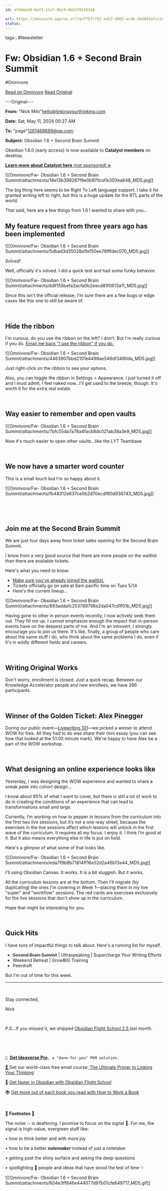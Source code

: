 ```yaml
---
id: e7debe50-0ef3-11ef-95c9-8b52f8156338

url: https://omnivore.app/no_url?q=f7bfcf02-eeb7-4002-ac4b-da5845afcc1c
status:
---
```



tags::  #Newsletter 

# Fw: Obsidian 1.6 + Second Brain Summit
#Omnivore

[Read on Omnivore](https://omnivore.app/me/fw-obsidian-1-6-second-brain-summit-18f639462f1)
[Read Original](https://omnivore.app/no_url?q=f7bfcf02-eeb7-4002-ac4b-da5845afcc1c)

\---Original---

**From:** "Nick Milo"<hello@linkingyourthinking.com>

**Date:** Sat, May 11, 2024 00:27 AM

**To:** "page"<1261468689@qq.com>;

**Subject:** Obsidian 1.6 + Second Brain Summit

  
Obsidian 1.6.0 (early access) is now available to **Catalyst members** on desktop. 

**​**[**Learn more about Catalyst here** (not sponsored) **»**](https://click.convertkit-mail2.com/o8ug22l3e6iqhkvmql8bvhp6eorrrho/qvh8h7hrewxg65bl/aHR0cHM6Ly9vYnNpZGlhbi5tZC9wcmljaW5n)**​**

![[Omnivore/Fw- Obsidian 1.6 + Second Brain Summit/attachments/18e13b399287f6e0b970cd1e303ea648_MD5.jpg]]

The big thing here seems to be Right To Left language support. I take it for granted writing left to right, but this is a huge update for the RTL parts of the world. 

That said, here are a few things from 1.6 I wanted to share with you...

## My feature request from three years ago has been implemented

![[Omnivore/Fw- Obsidian 1.6 + Second Brain Summit/attachments/5dbad3d35028a1fe150ee76fffdec070_MD5.jpg]]

_Solved!_

Well, officially it's solved. I did a quick test and had some funky behavior. 

![[Omnivore/Fw- Obsidian 1.6 + Second Brain Summit/attachments/b8f155befa2acfa0b2eecd81f0613a11_MD5.jpg]]

Since this isn't the official release, I'm sure there are a few bugs or edge cases like this one to still be aware of.

​

## Hide the ribbon

I'm curious, do you use the ribbon on the left? I don't. But I'm really curious if you do. [Email me back "I use the ribbon" if you do.](https://click.convertkit-mail2.com/o8ug22l3e6iqhkvmql8bvhp6eorrrho/g3hnh5h3g9v7z8hr/bWFpbHRvOmhlbGxvQGxpbmtpbmd5b3VydGhpbmtpbmcuY29t) 

![[Omnivore/Fw- Obsidian 1.6 + Second Brain Summit/attachments/4463907bbd2101e4498ae546df3490da_MD5.jpg]]

Just right-click on the ribbon to see your options.

Also, you can toggle the ribbon in Settings > Appearance. I just turned it off and I must admit, I feel naked now...I'll get used to the breeze, though. It's worth it for the extra real estate. 

​

## Way easier to remember and open vaults

![[Omnivore/Fw- Obsidian 1.6 + Second Brain Summit/attachments/7bfc55da7a78a4facb8dc021ab38a3e9_MD5.jpg]]

Now it's much easier to open other vaults...like the LYT Teambase

​

## We now have a smarter word counter

This is a small touch but I'm so happy about it.

![[Omnivore/Fw- Obsidian 1.6 + Second Brain Summit/attachments/fb48312e637ce0b2d70ecdf80d938743_MD5.jpg]]

​

​

## Join me at the Second Brain Summit

We are just four days away from ticket sales opening for the Second Brain Summit. 

I know from a very good source that there are more people on the waitlist than there are available tickets. 

Here's what you need to know:

* ​[Make sure you've already joined the waitlist.](https://click.convertkit-mail2.com/o8ug22l3e6iqhkvmql8bvhp6eorrrho/9qhzhnhp4w7k2os9/aHR0cHM6Ly93d3cuYnVpbGRpbmdhc2Vjb25kYnJhaW4uY29tL3N1bW1pdA==)​
* Tickets officially go on sale at 6am pacific time on Tues 5/14
* Here's the current lineup...

![[Omnivore/Fw- Obsidian 1.6 + Second Brain Summit/attachments/893adda1c253789798a2da047cd1f01b_MD5.jpg]]

Having gone to other in person events recently, I now actively seek them out. They fill me up. I cannot emphasize enough the impact that in-person events have on the deepest parts of me. And I'm an introvert. I strongly encourage you to join us there. It's like, finally, a group of people who care about the same stuff I do, who think about the same problems I do, even if it's in wildly different fields and careers. 

​

## Writing Original Works

Don't worry, enrollment is closed. Just a quick recap. Between our Knowledge Accelerator people and new enrollees, we have 286 participants.

​

## Winner of the Golden Ticket: Alex Pinegger 

During our public event—[Livewriting 101](https://click.convertkit-mail2.com/o8ug22l3e6iqhkvmql8bvhp6eorrrho/3ohphkh7xmw6dpbr/aHR0cHM6Ly93d3cubGlua2luZ3lvdXJ0aGlua2luZy5jb20vcmF3LXJlY29yZGluZ3MvbGl2ZXdyaXRpbmctMTAx)—we picked a winner to attend WOW for free. All they had to do was share their mini essay (you can see how that looked at the 51:00 minute mark). We're happy to have Alex be a part of the WOW workshop.

​

## What designing an online experience looks like

Yesterday, I was designing the WOW experience and wanted to share a sneak peek into cohort design...

I know about 95% of what I want to cover, but there is still a lot of work to do in creating the conditions of an experience that can lead to transformations small and large. 

Currently, I’m working on how to pepper in lessons from the curriculum into the first two live sessions, but it’s not a one-way street, because the exercises in the live sessions affect which lessons will unlock in the first wave of the curriculum. It requires all my focus. I enjoy it. I think I’m good at it. But it also means everything else in life is put on hold. 

Here's a glimpse of what some of that looks like.

![[Omnivore/Fw- Obsidian 1.6 + Second Brain Summit/attachments/eda7f9b8b71814ff16e52d2a46b13e44_MD5.jpg]]

I'll using Obsidian Canvas. It works. It is a bit sluggish. But it works.

All the curriculum lessons are at the bottom. Then I'll migrate (by duplicating) the ones I'm covering in Week 1—placing them in my live "super" and "workflow" sessions. The red cards are exercises exclusively for the live sessions that don't show up in the curriculum. 

Hope that might be interesting for you.

​

## Quick Hits

I have tons of impactful things to talk about. Here's a running list for myself.

* ~~Second Brain Summit~~ | Ultraspeaking | Supercharge Your Writing Efforts
* Weekend Retreat | GrowBIG Training
* Peerdraft

But I'm out of time for this week. 

---

​

Stay connected, 

Nick

​

P.S...If you missed it, we shipped [Obsidian Flight School 2.5 ](https://click.convertkit-mail2.com/o8ug22l3e6iqhkvmql8bvhp6eorrrho/n2hohvh32qdwolf6/aHR0cHM6Ly93d3cubGlua2luZ3lvdXJ0aGlua2luZy5jb20vb2JzaWRpYW4tZmxpZ2h0LXNjaG9vbA==)last month.

​

​

`🦋 `[**Get Ideaverse Pro**](https://click.convertkit-mail2.com/o8ug22l3e6iqhkvmql8bvhp6eorrrho/48hvhehrwloz23tx/aHR0cHM6Ly93d3cubGlua2luZ3lvdXJ0aGlua2luZy5jb20vaWRlYXZlcnNlLXBybw==)`, a "done-for-you" PKM solution.`

​[🎸 ](https://click.convertkit-mail2.com/o8ug22l3e6iqhkvmql8bvhp6eorrrho/wnhne5kqcghwm7z9ozi7/aHR0cHM6Ly9saW5raW5nLXlvdXItdGhpbmtpbmcud2ViZmxvdy5pby9tZXNzYWdlL25vdGVkLXVsdGltYXRlLWd1aWRlLXRvLWxpbmtpbmcteW91ci10aGlua2luZw==)Get our world-class free email course:[ The Ultimate Primer to Linking Your Thinking](https://click.convertkit-mail2.com/o8ug22l3e6iqhkvmql8bvhp6eorrrho/wnhne5kqcghwm7z9ozi7/aHR0cHM6Ly9saW5raW5nLXlvdXItdGhpbmtpbmcud2ViZmxvdy5pby9tZXNzYWdlL25vdGVkLXVsdGltYXRlLWd1aWRlLXRvLWxpbmtpbmcteW91ci10aGlua2luZw==)​

🚀 [Get faster in Obsidian with Obsidian Flight School](https://click.convertkit-mail2.com/o8ug22l3e6iqhkvmql8bvhp6eorrrho/m2h80deot5h825rknlfm/aHR0cHM6Ly93d3cubGlua2luZ3lvdXJ0aGlua2luZy5jb20vb2JzaWRpYW4tZmxpZ2h0LXNjaG9vbA==)​

📚 [Get more out of each book you read with How to Work a Book](https://click.convertkit-mail2.com/o8ug22l3e6iqhkvmql8bvhp6eorrrho/owhvqmw7sqhrx9z343sv/aHR0cHM6Ly93d3cubGlua2luZ3lvdXJ0aGlua2luZy5jb20vaG93LXRvLXdvcmstYS1ib29r)​

​

**👣 Footnotes 🎵**

The noise 💥 is deafening. I promise to focus on the signal 🌿. For me, the signal is high-value, evergreen stuff like:

• how to think better and with more joy

• how to be a better _**notemaker**_ instead of just a notetaker

• getting past the shiny surface and asking the deep questions

• spotlighting 🔦 people and ideas that have stood the test of time ✨

![[Omnivore/Fw- Obsidian 1.6 + Second Brain Summit/attachments/604e3ff846e444077d97b01cfe649717_MD5.gif]]

